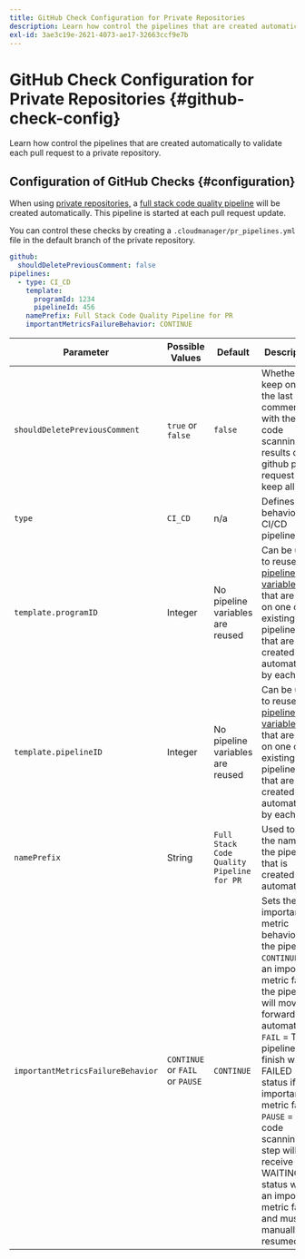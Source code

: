 ```yaml
---
title: GitHub Check Configuration for Private Repositories
description: Learn how control the pipelines that are created automatically to validate each pull request to a private repository.
exl-id: 3ae3c19e-2621-4073-ae17-32663ccf9e7b
---
```

# GitHub Check Configuration for Private Repositories {#github-check-config}

Learn how control the pipelines that are created automatically to validate each pull request to a private repository.

## Configuration of GitHub Checks {#configuration}

When using [private repositories,](private-repositories.md#using) a [full stack code quality pipeline](/help/implementing/cloud-manager/configuring-pipelines/introduction-ci-cd-pipelines.md) will be created automatically. This pipeline is started at each pull request update.

You can control these checks by creating a `.cloudmanager/pr_pipelines.yml` file in the default branch of the private repository.

```yaml
github:
  shouldDeletePreviousComment: false
pipelines:
  - type: CI_CD
    template:
      programId: 1234
      pipelineId: 456
    namePrefix: Full Stack Code Quality Pipeline for PR 
    importantMetricsFailureBehavior: CONTINUE
```

|Parameter|Possible Values|Default|Description|
|---|---|---|---|
|`shouldDeletePreviousComment`|`true` or `false`|`false`|Whether to keep only the last comment with the code scanning results on his github pull request or keep all|
|`type`|`CI_CD`|n/a|Defines behavior of a CI/CD pipeline|
|`template.programID`|Integer|No pipeline variables are reused|Can be used to reuse the [pipeline variables](/help/implementing/cloud-manager/configuring-pipelines/pipeline-variables.md) that are set on one of the existing pipelines that are created automatically by each PR.|
|`template.pipelineID`|Integer|No pipeline variables are reused|Can be used to reuse the [pipeline variables](/help/implementing/cloud-manager/configuring-pipelines/pipeline-variables.md) that are set on one of the existing pipelines that are created automatically by each PR.|
|`namePrefix`|String|`Full Stack Code Quality Pipeline for PR`|Used to set the name of the pipeline that is created automatically|
|`importantMetricsFailureBehavior`|`CONTINUE` or `FAIL` or `PAUSE`|`CONTINUE`|Sets the important metric behavior of the pipeline<br>`CONTINUE` = If an important metric fails, the pipeline will move forward automatically<br>`FAIL` = The pipeline will finish with a FAILED status if an important metric fails<br>`PAUSE` = The code scanning step will receive a WAITING status when an important metric fails and must be manually resumed|
